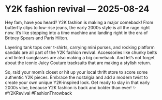 # Y2K fashion revival — 2025-08-24

Hey fam, have you heard? Y2K fashion is making a major comeback! From butterfly clips to low-rise jeans, the early 2000s style is all the rage right now. It’s like stepping into a time machine and landing right in the era of Britney Spears and Paris Hilton.

Layering tank tops over t-shirts, carrying mini purses, and rocking platform sandals are all part of the Y2K fashion revival. Accessories like chunky belts and tinted sunglasses are also making a big comeback. And let’s not forget about the iconic Juicy Couture tracksuits that are making a stylish return.

So, raid your mom’s closet or hit up your local thrift store to score some authentic Y2K pieces. Embrace the nostalgia and add a modern twist to create your own unique Y2K-inspired look. Get ready to slay in that early 2000s vibe, because Y2K fashion is back and bolder than ever! ✨ #Y2KRevival #FashionThrowback